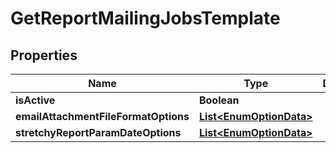 # GetReportMailingJobsTemplate

## Properties
Name | Type | Description | Notes
------------ | ------------- | ------------- | -------------
**isActive** | **Boolean** |  |  [optional]
**emailAttachmentFileFormatOptions** | [**List&lt;EnumOptionData&gt;**](EnumOptionData.md) |  |  [optional]
**stretchyReportParamDateOptions** | [**List&lt;EnumOptionData&gt;**](EnumOptionData.md) |  |  [optional]
